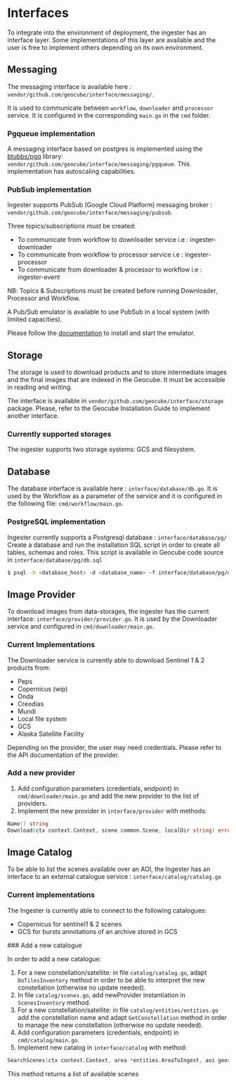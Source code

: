 # Interfaces

To integrate into the environment of deployment, the ingester has an interface layer. Some implementations of this layer are available and the user is free to implement others depending on its own environment.

## Messaging

The messaging interface is available here : `vendor/github.com/geocube/interface/messaging/`.

It is used to communicate between `workflow`, `downloader` and `processor` service. It is configured in the corresponding `main.go` in the `cmd` folder.

### Pgqueue implementation

A messaging interface based on postgres is implemented using the [btubbs/pgq](https://github.com/btubbs/pgq) library: `vendor/github.com/geocube/interface/messaging/pgqueue`. This implementation has autoscaling capabilities.

### PubSub implementation

Ingester supports PubSub (Google Cloud Platform) messaging broker : `vendor/github.com/geocube/interface/messaging/pubsub`.

Three topics/subscriptions must be created:

- To communicate from workflow to downloader service i.e : ingester-downloader
- To communicate from workflow to processor service i.e : ingester-processor
- To communicate from downloader & processor to workflow i.e : ingester-event

NB: Topics & Subscriptions must be created before running Downloader, Processor and Workflow.

A Pub/Sub emulator is available to use PubSub in a local system (with limited capacities).

Please follow the [documentation](https://cloud.google.com/pubsub/docs/emulator) to install and start the emulator.


## Storage

The storage is used to download products and to store intermediate images and the final images that are indexed in the Geocube. It must be accessible in reading and writing.

The interface is available in `vendor/github.com/geocube/interface/storage` package.
Please, refer to the Geocube Installation Guide to implement another interface.

### Currently supported storages

The ingester supports two storage systems: GCS and filesystem.

## Database 

The database interface is available here : `interface/database/db.go`.
It is used by the Workflow as a parameter of the service and it is configured in the following file: `cmd/workflow/main.go`.

### PostgreSQL implementation

Ingester currently supports a Postgresql database : `interface/database/pg/`
Create a database and run the installation SQL script in order to create all tables, schemas and roles.
This script is available in Geocube code source in `interface/database/pg/db.sql`

```bash
$ psql -h <database_host> -d <database_name> -f interface/database/pg/db.sql
```

## Image Provider

To download images from data-storages, the ingester has the current interface:
`interface/provider/provider.go`. It is used by the Downloader service and configured in `cmd/downloader/main.go`.

### Current Implementations

The Downloader service is currently able to download Sentinel 1 & 2 products from:

- Peps
- Copernicus (wip)
- Onda
- Creodias
- Mundi
- Local file system
- GCS
- Alaska Satellite Facility

Depending on the provider, the user may need credentials. Please refer to the API documentation of the provider.

### Add a new provider

1. Add configuration parameters (credentials, endpoint) in `cmd/downloader/main.go` and add the new provider to the list of providers.
2. Implement the new provider in `ìnterface/provider` with methods:

```go
Name() string
Download(ctx context.Context, scene common.Scene, localDir string) error
``` 

## Image Catalog

To be able to list the scenes available over an AOI, the Ingester has an interface to an external catalogue service : `interface/catalog/catalog.go`

### Current implementations

The Ingester is currently able to connect to the following catalogues:

- Copernicus for sentinel1 & 2 scenes
- GCS for bursts annotations of an archive stored in GCS


<div id="custom-interface"></div>
### Add a new catalogue

In order to add a new catalogue:

1. For a new constellation/satellite: in file `catalog/catalog.go`, adapt `DoTilesInventory` method in order to be able to interpret the new constellation (otherwise no update needed).
2. In file `catalog/scenes.go`, add newProvider instantiation in `ScenesInventory` method.
3. For a new constellation/satellite: in file `catalog/entities/entities.go` add the constellation name and adapt `GetConstellation` method in order to manage the new constellation (otherwise no update needed).
4. Add configuration parameters (credentials, endpoint) in `cmd/catalog/main.go`.
5. Implement new catalog in `interface/catalog` with method:

```go
SearchScenes(ctx context.Context, area *entities.AreaToIngest, aoi geos.Geometry) ([]*entities.Scene, error)
```

This method returns a list of available scenes



